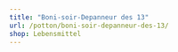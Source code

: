 ```yaml
---
title: "Boni-soir-Depanneur des 13"
url: /potton/boni-soir-depanneur-des-13/
shop: Lebensmittel
---
```

